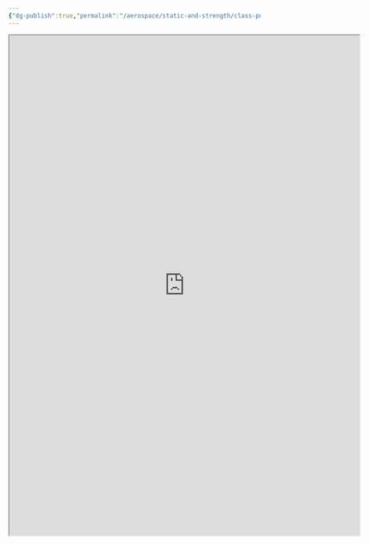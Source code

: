 ```yaml
---
{"dg-publish":true,"permalink":"/aerospace/static-and-strength/class-pdf/class-note-part-2-pdf/","noteIcon":"","created":"2025-10-10T22:09:20.995-04:00"}
---
```


<iframe src="https://drive.google.com/file/d/1t7ZjW3UQHwAVSnhOabgOPAUHRcoJQTUQ/view?usp=sharing" width="700" height="1000" ></iframe>